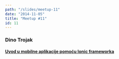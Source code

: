 ```yaml
---
path: "/slides/meetup-11"
date: "2014-11-05"
title: "Meetup #11"
id: 11
---
```


### Dino Trojak
#### [Uvod u mobilne aplikacije pomoću Ionic frameworka](https://github.com/dinodsaurus/jszgIonic)